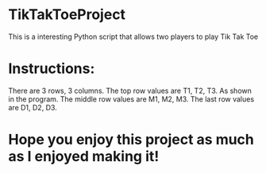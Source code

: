# TikTakToeProject

This is a interesting Python script that allows two players to play Tik Tak Toe

# Instructions:

There are 3 rows, 3 columns. 
The top row values are T1, T2, T3. As shown in the program. 
The middle row values are M1, M2, M3.
The last row values are D1, D2, D3.

# Hope you enjoy this project as much as I enjoyed making it!
